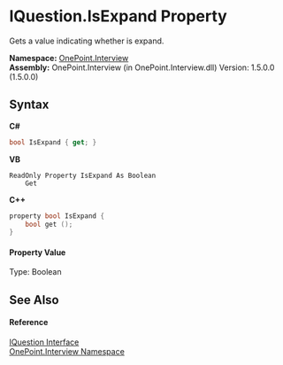 # IQuestion.IsExpand Property 
 

Gets a value indicating whether is expand.

**Namespace:**&nbsp;<a href="N_OnePoint_Interview">OnePoint.Interview</a><br />**Assembly:**&nbsp;OnePoint.Interview (in OnePoint.Interview.dll) Version: 1.5.0.0 (1.5.0.0)

## Syntax

**C#**<br />
``` C#
bool IsExpand { get; }
```

**VB**<br />
``` VB
ReadOnly Property IsExpand As Boolean
	Get
```

**C++**<br />
``` C++
property bool IsExpand {
	bool get ();
}
```


#### Property Value
Type: Boolean

## See Also


#### Reference
<a href="T_OnePoint_Interview_IQuestion">IQuestion Interface</a><br /><a href="N_OnePoint_Interview">OnePoint.Interview Namespace</a><br />